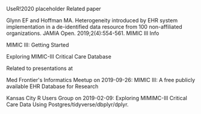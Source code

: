 UseR!2020 placeholder
Related paper

Glynn EF and Hoffman MA. Heterogeneity introduced by EHR system implementation in a de-identified data resource from 100 non-affiliated organizations. JAMIA Open. 2019;2(4):554-561.
MIMIC III Info

MIMIC III: Getting Started

Exploring MIMIC-III Critical Care Database

Related to presentations at

Med Frontier's Informatics Meetup on 2019-09-26: MIMIC III: A free publicly available EHR Database for Research

Kansas City R Users Group on 2019-02-09: Exploring MIMIMC-III Critical Care Data Using Postgres/tidyverse/dbplyr/dplyr.

